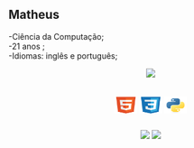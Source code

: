 ## Matheus
-Ciência da Computação;<br>
-21 anos ;<br>
-Idiomas: inglês e português;

<div align="center">
  <a href="https://github.com/matheusatbibol">
  <img height="180em" src="https://github-readme-stats.vercel.app/api/top-langs/?username=matheusabtibol&layout=compact&langs_count=7&theme=dark"/>


<div style="display: inline_block"><br>

 
  <a href="https://github.com/matheusabtibol?tab=repositories&q=&type=&language=html&sort=" target="_blank"><img align="center" alt="HTML" height="30" width="40" src="https://raw.githubusercontent.com/devicons/devicon/master/icons/html5/html5-original.svg"></a> 
 <a href="https://github.com/matheusabtibol?tab=repositories&q=&type=&language=html&sort=" target="_blank"> <img align="center" alt="CSS" height="30" width="40" src="https://raw.githubusercontent.com/devicons/devicon/master/icons/css3/css3-original.svg"></a>
  <a href="https://github.com/matheusabtibol?tab=repositories&q=&type=&language=python&sort=" target="_blank"><img align="center" alt="Python" height="30" width="40" src="https://raw.githubusercontent.com/devicons/devicon/master/icons/python/python-original.svg"></a>
  
</div>
  
  ##
 
<div> 
 
  <a href = "mailto:matheusabtibol@gmail.com"><img src="https://img.shields.io/badge/-Gmail-%23333?style=for-the-badge&logo=gmail&logoColor=white" target="_blank"></a>
  <a href="https://www.linkedin.com/in/matheus-abtibol-b38572232/" target="_blank"><img src="https://img.shields.io/badge/-LinkedIn-%230077B5?style=for-the-badge&logo=linkedin&logoColor=white" target="_blank"></a> 
 
 </div>
 
</div>
